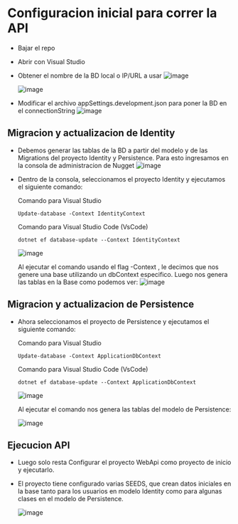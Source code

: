 # Configuracion inicial para correr la API

- Bajar el repo
- Abrir con Visual Studio
- Obtener el nombre de la BD local o IP/URL a usar
  ![image](https://github.com/OrganizationForge/BackLibrary/assets/53581829/b9b11f91-81a8-4182-892e-7ec355abb0f4)
  
  ![image](https://github.com/OrganizationForge/BackLibrary/assets/53581829/6543f562-ea07-4eb9-9b82-72a4ef77f635)

- Modificar el archivo appSettings.development.json para poner la BD en el connectionString
  ![image](https://github.com/OrganizationForge/BackLibrary/assets/53581829/8c9c7663-f0c9-4c9d-9206-6144d467e81a)
  
## Migracion y actualizacion de Identity
- Debemos generar las tablas de la BD a partir del modelo y de las Migrations del proyecto Identity y Persistence.
  Para esto ingresamos en la consola de administracion de Nugget
  ![image](https://github.com/OrganizationForge/BackLibrary/assets/53581829/83fd401a-4cfd-464e-aaf2-e567a739839b)

- Dentro de la consola, seleccionamos el proyecto Identity y ejecutamos el siguiente comando:

  Comando para Visual Studio
  ```
  Update-database -Context IdentityContext
  ```
  Comando para Visual Studio Code (VsCode)
  ```
  dotnet ef database-update --Context IdentityContext
  ```
  ![image](https://github.com/OrganizationForge/BackLibrary/assets/53581829/86592e2c-4921-447f-b361-59e2204c575f)

  Al ejecutar el comando usando el flag -Context <Context>, le decimos que nos genere una base utilizando un dbContext especifico. 
  Luego nos genera las tablas en la Base como podemos ver:
  ![image](https://github.com/OrganizationForge/BackLibrary/assets/53581829/1028a622-8926-465e-ac4e-cf58856d75e9)

## Migracion y actualizacion de Persistence
- Ahora seleccionamos el proyecto de Persistence y ejecutamos el siguiente comando:

  Comando para Visual Studio
  ```
  Update-database -Context ApplicationDbContext
  ```
  Comando para Visual Studio Code (VsCode)
  ```
  dotnet ef database-update --Context ApplicationDbContext
  ```
  ![image](https://github.com/OrganizationForge/BackLibrary/assets/53581829/c51d8f32-97b4-4c0c-8dbb-09a02f3fa88e)

  Al ejecutar el comando nos genera las tablas del modelo de Persistence:

  ![image](https://github.com/OrganizationForge/BackLibrary/assets/53581829/ca2a8441-1de8-4527-bb6a-97411eb45ed5)

## Ejecucion API

- Luego solo resta Configurar el proyecto WebApi como proyecto de inicio y ejecutarlo.
- El proyecto tiene configurado varias SEEDS, que crean datos iniciales en la base tanto para los usuarios en modelo Identity como para algunas clases en el modelo de Persistence.

  ![image](https://github.com/OrganizationForge/BackLibrary/assets/53581829/15bf6685-ad93-448d-8796-facff1a623bd)

  





